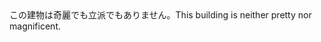 <tr><td>この建物は奇麗でも立派でもありません。<td><tr><tr><td>This building is neither pretty nor magnificent.<td><tr></table>

